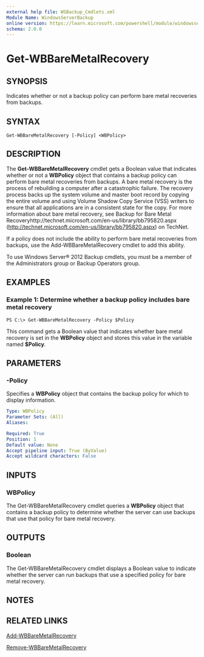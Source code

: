 ```yaml
---
external help file: WSBackup_Cmdlets.xml
Module Name: WindowsServerBackup
online version: https://learn.microsoft.com/powershell/module/windowsserverbackup/get-wbbaremetalrecovery?view=windowsserver2012-ps&wt.mc_id=ps-gethelp
schema: 2.0.0
---
```


# Get-WBBareMetalRecovery

## SYNOPSIS
Indicates whether or not a backup policy can perform bare metal recoveries from backups.

## SYNTAX

```
Get-WBBareMetalRecovery [-Policy] <WBPolicy>
```

## DESCRIPTION
The **Get-WBBareMetalRecovery** cmdlet gets a Boolean value that indicates whether or not a **WBPolicy** object that contains a backup policy can perform bare metal recoveries from backups.
A bare metal recovery is the process of rebuilding a computer after a catastrophic failure.
The recovery process backs up the system volume and master boot record by copying the entire volume and using Volume Shadow Copy Service (VSS) writers to ensure that all applications are in a consistent state for the copy.
For more information about bare metal recovery, see Backup for Bare Metal Recoveryhttp://technet.microsoft.com/en-us/library/bb795820.aspx (http://technet.microsoft.com/en-us/library/bb795820.aspx) on TechNet.

If a policy does not include the ability to perform bare metal recoveries from backups, use the Add-WBBareMetalRecovery cmdlet to add this ability.

To use Windows Server® 2012 Backup cmdlets, you must be a member of the Administrators group or Backup Operators group.

## EXAMPLES

### Example 1: Determine whether a backup policy includes bare metal recovery
```
PS C:\> Get-WBBareMetalRecovery -Policy $Policy
```

This command gets a Boolean value that indicates whether bare metal recovery is set in the **WBPolicy** object and stores this value in the variable named **$Policy**.

## PARAMETERS

### -Policy
Specifies a **WBPolicy** object that contains the backup policy for which to display information.

```yaml
Type: WBPolicy
Parameter Sets: (All)
Aliases: 

Required: True
Position: 1
Default value: None
Accept pipeline input: True (ByValue)
Accept wildcard characters: False
```

## INPUTS

### WBPolicy
The Get-WBBareMetalRecovery cmdlet queries a **WBPolicy** object that contains a backup policy to determine whether the server can use backups that use that policy for bare metal recovery.

## OUTPUTS

### Boolean
The Get-WBBareMetalRecovery cmdlet displays a Boolean value to indicate whether the server can run backups that use a specified policy for bare metal recovery.

## NOTES

## RELATED LINKS

[Add-WBBareMetalRecovery](./Add-WBBareMetalRecovery.md)

[Remove-WBBareMetalRecovery](./Remove-WBBareMetalRecovery.md)

